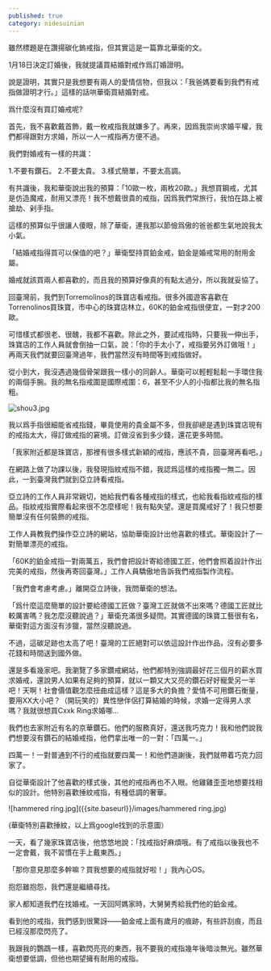 ```yaml
---
published: true
category: nidesuinian
---
```

雖然標題是在讚揚碳化鎢戒指，但其實這是一篇靠北華衛的文。

1月18日決定訂婚後，我就提議買結婚對戒作爲訂婚證明。

說是證明，其實只是我想要有兩人的愛情信物，但我以：「我爸媽要看到我們有戒指做證明才行。」這樣的話哄華衛買結婚對戒。

爲什麼沒有買訂婚戒呢?

首先，我不喜歡戴首飾，戴一枚戒指我就嫌多了。再來，因爲我崇尚求婚平權，我們都得跟對方求婚，所以一人一戒指再方便不過。

我們對婚戒有一樣的共識：

1.不要有鑽石。
2.不要太貴。
3.樣式簡單，不要太高調。

有共識後，我和華衛說出我的預算：「10歐一枚，兩枚20歐。」我想買鋼戒，尤其是仿造魔戒，耐用又漂亮！我不想戴很貴的戒指，因爲我們常旅行，我怕在路上被搶劫、剁手指。

這樣的預算似乎很讓人傻眼，除了華衛，連我那以節儉爲傲的爸爸都生氣地說我太小氣。

「結婚戒指得買可以保值的吧？」華衛堅持買鉑金戒，鉑金是婚戒常用的耐用金屬。

婚戒就該買兩人都喜歡的，而且我的預算好像真的有點太過分，所以我就妥協了。

回臺灣前，我們到Torremolinos的珠寶店看戒指。很多外國遊客喜歡在Torrenolinos買珠寶，市中心的珠寶店林立，60K的鉑金戒指很便宜，一對才200歐。

可惜樣式都很老、很醜，我都不喜歡。除此之外，要試戒指時，只要我一伸出手，珠寶店的工作人員就會倒抽一口氣，說：「你的手太小了，戒指要另外訂做哦！」再兩天我們就要回臺灣過年，我們當然沒有時間等到戒指做好。

從小到大，我沒遇過幾個骨架跟我一樣小的同齡人。華衛可以輕輕鬆鬆一手環住我的兩個手腕。我的無名指戒圍是國際戒圍：6，甚至不少人的小指都比我的無名指粗。

![shou3.jpg]({{site.baseurl}}/images/shou3.jpg)


我以爲手指很細能省戒指錢，畢竟使用的貴金屬不多，但我卻總是遇到珠寶店現有的戒指太大，得訂做戒指的窘境。訂做沒省到多少錢，還花更多時間。

「我家附近都是珠寶店，那裡有很多樣式新穎的戒指，應該不貴，回臺灣再看吧。」

在網路上做了功課以後，我發現指紋戒指不錯，我認爲這樣的戒指獨一無二。因此，一到臺灣我們就到亞立詩看戒指。

亞立詩的工作人員非常親切，她給我們看各種戒指的樣式，也給我看指紋戒指的樣品。指紋戒指實際看起來很不怎麼樣呢！我有點失望。還是買魔戒好了！我只想要簡單沒有任何裝飾的戒指。

工作人員教我們操作亞立詩的網站，協助華衛設計出他喜歡的樣式。華衛設計了一對簡單漂亮的戒指。

「60K的鉑金戒指一對兩萬五，我們會把設計寄給德國工匠，他們會照着設計作出完美的戒指，然後再寄回臺灣。」工作人員驕傲地告訴我們戒指製作流程。

「我們會考慮考慮。」離開亞立詩後，我問華衛的想法。

「爲什麼這麼簡單的設計要給德國工匠做？臺灣工匠就做不出來嗎？德國工匠就比較厲害嗎？我怎麼沒聽說過？」華衛充滿很多疑問。其實德國的珠寶工藝很有名，華衛對這方面沒有涉獵，當然沒聽說過。

不過，這碳足跡也太高了吧！臺灣的工匠絕對可以依這設計作出作品，沒有必要多花錢和時間送到國外做。

還是多看幾家吧。我瀏覽了多家鑽戒網站，他們都特別強調最好花三個月的薪水買求婚戒，還說男人如果有足夠的預算，就以一顆又大又亮的鑽石好好寵愛另一半吧！天啊！社會價值觀怎麼扭曲成這樣？這是多大的負擔？愛情不可用鑽石衡量，要用XX大小吧？（開玩笑的）異性戀伴侶打算結婚的時候，求婚一定得男人求嗎？我就很想買Cxxk Ring求婚哪...

我們也去家附近有名的京華鑽石。他們的服務真好，還送我巧克力！我和他們說我們想要沒有鑽石的結婚戒指，他們拿出唯一的一對：「四萬一。」

四萬一！一對普通到不行的戒指就要四萬一！和他們道謝後，我們就帶着巧克力回家了。

自從華衛設計了他喜歡的樣式後，其他的戒指再也不入眼。他雞雞歪歪地想要找相似的設計。他特別喜歡捶紋戒指，有種低調的奢華。

![hammered ring.jpg]({{site.baseurl}}/images/hammered ring.jpg)


(華衛特別喜歡捶紋，以上爲google找到的示意圖）


一天，看了幾家珠寶店後，他悠悠地說：「找戒指好麻煩哦。有了戒指以後我也不一定會戴，我不習慣在手上戴東西。」

「那你意見那麼多幹嘛？買我想要的戒指就好啦！」我內心OS。

抱怨雖抱怨，我們還是繼續尋找。

家人都知道我們在找婚戒。一天回阿媽家時，大舅舅秀給我們他的鉑金戒。

看到他的戒指，我們感到很驚訝——鉑金戒上面有歲月的痕跡，有些許刮痕，而且已經沒那麼閃亮了。

我跟我的鸚鵡一樣，喜歡閃亮亮的東西，我不要我的戒指幾年後暗淡無光。雖然華衛想要低調，但他也期望擁有耐用的戒指。
